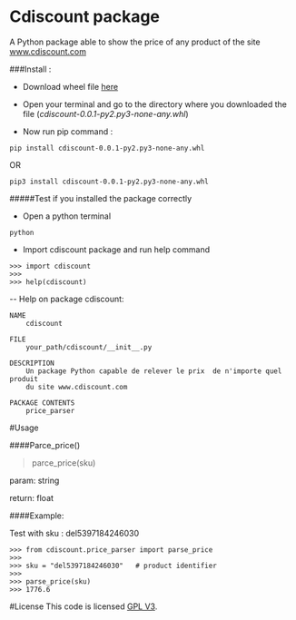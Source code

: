 Cdiscount package 
===================
A Python package able to show the price of any product
of the site www.cdiscount.com

###Install  :

   * Download wheel file <a href="https://github.com/AnthonyH-ecv/cdiscount/raw/master/dist/cdiscount-0.0.1-py2.py3-none-any.whl">here</a>
   
   * Open your terminal and go to the directory where you downloaded the file (*cdiscount-0.0.1-py2.py3-none-any.whl*)
   
   * Now run pip command :
   
    pip install cdiscount-0.0.1-py2.py3-none-any.whl

   OR
   
    pip3 install cdiscount-0.0.1-py2.py3-none-any.whl
   
   #####Test if you installed the package correctly
   * Open a python terminal
    
    python
   
   * Import cdiscount package and run help command
        
    >>> import cdiscount
    >>>
    >>> help(cdiscount)
  
--
    Help on package cdiscount:
    
    NAME
        cdiscount
    
    FILE
        your_path/cdiscount/__init__.py
    
    DESCRIPTION
        Un package Python capable de relever le prix  de n'importe quel produit
        du site www.cdiscount.com
    
    PACKAGE CONTENTS
        price_parser

    

#Usage
   
   ####Parce_price() 
   
   > parce_price(sku)
   
   param: string
  
   return: float
   
   ####Example:
   
   Test with sku : del5397184246030

    >>> from cdiscount.price_parser import parse_price
    >>>
    >>> sku = "del5397184246030"   # product identifier
    >>>
    >>> parse_price(sku)
    >>> 1776.6

#License
This code is licensed  <a href="https://en.wikipedia.org/wiki/GNU_General_Public_License">GPL V3</a>.